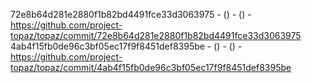 72e8b64d281e2880f1b82bd4491fce33d3063975 -  () -  () - https://github.com/project-topaz/topaz/commit/72e8b64d281e2880f1b82bd4491fce33d3063975
4ab4f15fb0de96c3bf05ec17f9f8451def8395be -  () -  () - https://github.com/project-topaz/topaz/commit/4ab4f15fb0de96c3bf05ec17f9f8451def8395be
